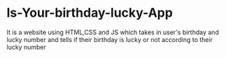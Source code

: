 # Is-Your-birthday-lucky-App
It is a website using HTML,CSS and JS which takes in user's birthday and lucky number and tells if their birthday is lucky or not according to their lucky number